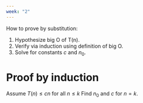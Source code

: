 ```yaml
---
week: "2"
---
```

How to prove by substitution:
1. Hypothesize big O of T(n).
2. Verify via induction using definition of big O. 
3. Solve for constants $c$ and $n_0$.

# Proof by induction
Assume $T(n)\leq cn$ for all $n\leq k$
Find $n_0$ and $c$ for $n=k$.
